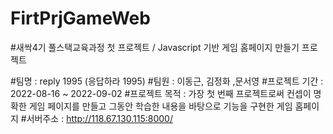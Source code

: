 # FirtPrjGameWeb
#새싹4기 풀스택교육과정 첫 프로젝트 / Javascript 기반 게임 홈페이지 만들기 프로젝트

#팀명 : reply 1995 (응답하라 1995)
#팀원 : 이동근, 김정화 ,문서영
#프로젝트 기간 : 2022-08-16 ~ 2022-09-02
#프로젝트 목적 : 가장 첫 번째 프로젝트로써 컨셉이 명확한 게임 페이지를 만들고 그동안 학습한 내용을 바탕으로 기능을 구현한 게임 홈페이지
#서버주소 : http://118.67.130.115:8000/
